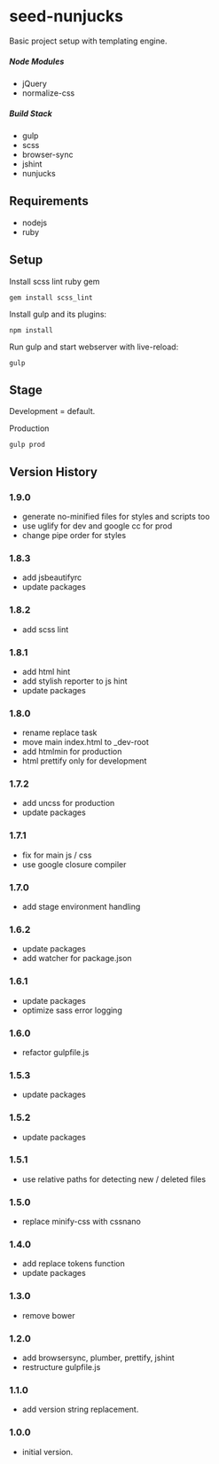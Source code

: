 # seed-nunjucks

Basic project setup with templating engine.

##### Node Modules
* jQuery
* normalize-css

##### Build Stack
* gulp
* scss
* browser-sync
* jshint
* nunjucks

## Requirements
* nodejs
* ruby

## Setup

Install scss lint ruby gem
```
gem install scss_lint
```

Install gulp and its plugins:
```
npm install
```

Run gulp and start webserver with live-reload:
```
gulp
```

## Stage

Development = default.

Production
```
gulp prod
```

## Version History

### 1.9.0
* generate no-minified files for styles and scripts too
* use uglify for dev and google cc for prod
* change pipe order for styles

### 1.8.3
* add jsbeautifyrc
* update packages

### 1.8.2
* add scss lint

### 1.8.1
* add html hint
* add stylish reporter to js hint
* update packages

### 1.8.0
* rename replace task
* move main index.html to _dev-root
* add htmlmin for production
* html prettify only for development

### 1.7.2
* add uncss for production
* update packages

### 1.7.1
* fix for main js / css
* use google closure compiler

### 1.7.0
* add stage environment handling

### 1.6.2
* update packages
* add watcher for package.json

### 1.6.1
* update packages
* optimize sass error logging

### 1.6.0
* refactor gulpfile.js

### 1.5.3
* update packages

### 1.5.2
* update packages

### 1.5.1
* use relative paths for detecting new / deleted files

### 1.5.0
* replace minify-css with cssnano

### 1.4.0
* add replace tokens function
* update packages

### 1.3.0
* remove bower

### 1.2.0
* add browsersync, plumber, prettify, jshint
* restructure gulpfile.js

### 1.1.0
* add version string replacement.

### 1.0.0
* initial version.
